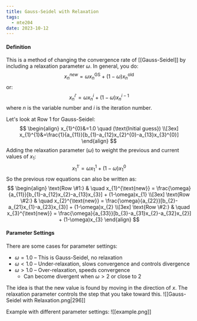 ```yaml
---
title: Gauss-Seidel with Relaxation
tags:
  - mte204
date: 2023-10-12
---
```

#### Definition
This is a method of changing the convergence rate of [[Gauss-Seidel]] by including a relaxation parameter $\omega$. In general, you do:
$$
x_{n}^{new} = \omega x_{n}^{\text{GS}} + (1-\omega)x_{n}^{\text{old}}
$$
or:
$$
x_{n}^{i'} = \omega x_{n}^{i} + (1-\omega)x_{n}^{i-1}
$$
where $n$ is the variable number and $i$ is the iteration number.

Let's look at Row 1 for Gauss-Seidel:
$$
\begin{align}
x_{1}^{0}&=1.0 \quad (\text{Initial guess}) \\[3ex]
x_{1}^{1}&=\frac{1}{a_{11}}[b_{1}-a_{12}x_{2}^{0}-a_{13}x_{3}^{0}]
\end{align}
$$
Adding the relaxation parameter ($\omega$) to weight the previous and current values of $x_{1}$:
$$
x_{1}^{1'} = \omega x_{1}^{1} + (1-\omega)x_{1}^{0}
$$
So the previous row equations can also be written as:
$$
\begin{align}
\text{Row \#1:} & \quad x_{1}^{\text{new}} = \frac{\omega}{a_{11}}[b_{1}-a_{12}x_{2}-a_{13}x_{3}] + (1-\omega)x_{1} \\[3ex]
\text{Row \#2:} & \quad x_{2}^{\text{new}} = \frac{\omega}{a_{22}}[b_{2}-a_{21}x_{1}-a_{23}x_{3}] + (1-\omega)x_{2} \\[3ex]
\text{Row \#2:} & \quad x_{3}^{\text{new}} = \frac{\omega}{a_{33}}[b_{3}-a_{31}x_{2}-a_{32}x_{2}] + (1-\omega)x_{3}
\end{align}
$$
#### Parameter Settings
There are some cases for parameter settings:

- $\omega = 1.0$ – This is Gauss-Seidel, no relaxation
- $\omega < 1.0$ – Under-relaxation, slows convergence and controls divergence
- $\omega > 1.0$ – Over-relaxation, speeds convergence
	- Can become divergent when $\omega  > 2$ or close to $2$

The idea is that the new value is found by moving in the direction of $x$. The relaxation parameter controls the step that you take toward this.
![[Gauss-Seidel with Relaxation.png|296]]

Example with different parameter settings:
![[example.png]]